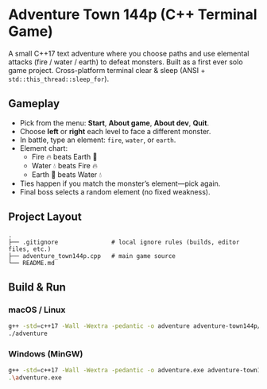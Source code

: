 # Adventure Town 144p (C++ Terminal Game)

A small C++17 text adventure where you choose paths and use elemental attacks (fire / water / earth) to defeat monsters. Built as a first ever solo game project. Cross-platform terminal clear & sleep (ANSI + `std::this_thread::sleep_for`).

## Gameplay
- Pick from the menu: **Start**, **About game**, **About dev**, **Quit**.
- Choose **left** or **right** each level to face a different monster.
- In battle, type an element: `fire`, `water`, or `earth`.
- Element chart:
  - Fire 🔥 beats Earth 🌱  
  - Water 💧 beats Fire 🔥  
  - Earth 🌱 beats Water 💧  
- Ties happen if you match the monster’s element—pick again.
- Final boss selects a random element (no fixed weakness).

## Project Layout
```text
.
├── .gitignore               # local ignore rules (builds, editor files, etc.)
├── adventure_town144p.cpp   # main game source
└── README.md
```

## Build & Run

### macOS / Linux
```bash
g++ -std=c++17 -Wall -Wextra -pedantic -o adventure adventure-town144p/adventure_town144p.cpp
./adventure
```

### Windows (MinGW)
```bash
g++ -std=c++17 -Wall -Wextra -pedantic -o adventure.exe adventure-town144p/adventure_town144p.cpp
.\adventure.exe
```
